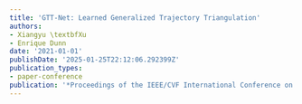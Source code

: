 ```yaml
---
title: 'GTT-Net: Learned Generalized Trajectory Triangulation'
authors:
- Xiangyu \textbfXu
- Enrique Dunn
date: '2021-01-01'
publishDate: '2025-01-25T22:12:06.292399Z'
publication_types:
- paper-conference
publication: '*Proceedings of the IEEE/CVF International Conference on Computer Vision*'
---
```

